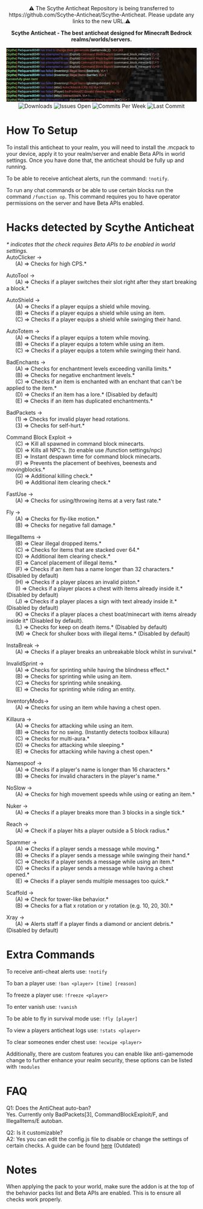<div align="center">
  ⚠️ The Scythe Anticheat Repository is being transferred to https://github.com/Scythe-Anticheat/Scythe-Anticheat. Please update any links to the new URL.⚠️


  <b>Scythe Anticheat - The best anticheat designed for Minecraft Bedrock realms/worlds/servers.</b>

  <img src="https://raw.githubusercontent.com/MrDiamond64/image-assets/main/scythe%20pog%20anticheat.png" width="600" alt="Scythe AntiCheat"/>
</div>
<div align="center">
  <img src="https://img.shields.io/github/downloads/Scythe-Anticheat/Scythe-AntiCheat/total?style=for-the-badge" alt="Downloads"/>
  <img src="https://img.shields.io/github/issues/Scythe-Anticheat/Scythe-AntiCheat?label=ISSUES%20OPEN&style=for-the-badge" alt="Issues Open"/>
  <img src="https://img.shields.io/github/commit-activity/m/Scythe-Anticheat/Scythe-AntiCheat?style=for-the-badge" alt="Commits Per Week"/>
  <img src="https://img.shields.io/github/last-commit/Scythe-Anticheat/Scythe-AntiCheat?style=for-the-badge" alt="Last Commit"/>
</div>

# How To Setup
To install this anticheat to your realm, you will need to install the .mcpack to your device, apply it to your realm/server and enable Beta APIs in world settings. Once you have done that, the anticheat should be fully up and running.

To be able to receive anticheat alerts, run the command: ```!notify```.

To run any chat commands or be able to use certain blocks run the command ```/function op```. This command requires you to have operator permissions on the server and have Beta APIs enabled.

# Hacks detected by Scythe Anticheat
*\* indicates that the check requires Beta APIs to be enabled in world settings.*<br/>
  AutoClicker -><br/>
&nbsp;&nbsp;&nbsp;&nbsp;&nbsp;&nbsp;(A) => Checks for high CPS.\*<br/>

  AutoTool -><br/>
&nbsp;&nbsp;&nbsp;&nbsp;&nbsp;&nbsp;(A) => Checks if a player switches their slot right after they start breaking a block.\*<br/>

  AutoShield -><br/>
&nbsp;&nbsp;&nbsp;&nbsp;&nbsp;&nbsp;(A) => Checks if a player equips a shield while moving.<br/>
&nbsp;&nbsp;&nbsp;&nbsp;&nbsp;&nbsp;(B) => Checks if a player equips a shield while using an item.<br/>
&nbsp;&nbsp;&nbsp;&nbsp;&nbsp;&nbsp;(C) => Checks if a player equips a shield while swinging their hand.<br/>

  AutoTotem -><br/>
&nbsp;&nbsp;&nbsp;&nbsp;&nbsp;&nbsp;(A) => Checks if a player equips a totem while moving.<br/>
&nbsp;&nbsp;&nbsp;&nbsp;&nbsp;&nbsp;(B) => Checks if a player equips a totem while using an item.<br/>
&nbsp;&nbsp;&nbsp;&nbsp;&nbsp;&nbsp;(C) => Checks if a player equips a totem while swinging their hand.<br/>

  BadEnchants -><br/>
&nbsp;&nbsp;&nbsp;&nbsp;&nbsp;&nbsp;(A) => Checks for enchantment levels exceeding vanilla limits.\*<br/>
&nbsp;&nbsp;&nbsp;&nbsp;&nbsp;&nbsp;(B) => Checks for negative enchantment levels.\*<br/>
&nbsp;&nbsp;&nbsp;&nbsp;&nbsp;&nbsp;(C) => Checks if an item is enchanted with an enchant that can't be applied to the item.\*<br/>
&nbsp;&nbsp;&nbsp;&nbsp;&nbsp;&nbsp;(D) => Checks if an item has a lore.\* (Disabled by default)<br/>
&nbsp;&nbsp;&nbsp;&nbsp;&nbsp;&nbsp;(E) => Checks if an item has duplicated enchantments.\*<br/>

  BadPackets -><br/>
&nbsp;&nbsp;&nbsp;&nbsp;&nbsp;&nbsp;(1) => Checks for invalid player head rotations.<br/>
&nbsp;&nbsp;&nbsp;&nbsp;&nbsp;&nbsp;(3) => Checks for self-hurt.\*<br/>

  Command Block Exploit -><br/>
&nbsp;&nbsp;&nbsp;&nbsp;&nbsp;&nbsp;(C) => Kill all spawned in command block minecarts.<br/>
&nbsp;&nbsp;&nbsp;&nbsp;&nbsp;&nbsp;(D) => Kills all NPC's. (to enable use /function settings/npc)<br/>
&nbsp;&nbsp;&nbsp;&nbsp;&nbsp;&nbsp;(E) => Instant despawn time for command block minecarts.<br/>
&nbsp;&nbsp;&nbsp;&nbsp;&nbsp;&nbsp;(F) => Prevents the placement of beehives, beenests and movingblocks.\*<br/>
&nbsp;&nbsp;&nbsp;&nbsp;&nbsp;&nbsp;(G) => Additional killing check.\*<br/>
&nbsp;&nbsp;&nbsp;&nbsp;&nbsp;&nbsp;(H) => Additional item clearing check.\*<br/>

  FastUse -><br/>
&nbsp;&nbsp;&nbsp;&nbsp;&nbsp;&nbsp;(A) => Checks for using/throwing items at a very fast rate.\*

  Fly -><br/>
&nbsp;&nbsp;&nbsp;&nbsp;&nbsp;&nbsp;(A) => Checks for fly-like motion.\*<br/>
&nbsp;&nbsp;&nbsp;&nbsp;&nbsp;&nbsp;(B) => Checks for negative fall damage.\*

  IllegalItems -><br/>
&nbsp;&nbsp;&nbsp;&nbsp;&nbsp;&nbsp;(B) => Clear illegal dropped items.\*<br/>
&nbsp;&nbsp;&nbsp;&nbsp;&nbsp;&nbsp;(C) => Checks for items that are stacked over 64.\*<br/>
&nbsp;&nbsp;&nbsp;&nbsp;&nbsp;&nbsp;(D) => Additional item clearing check.\*<br/>
&nbsp;&nbsp;&nbsp;&nbsp;&nbsp;&nbsp;(E) => Cancel placement of illegal items.\*<br/>
&nbsp;&nbsp;&nbsp;&nbsp;&nbsp;&nbsp;(F) => Checks if an item has a name longer than 32 characters.\* (Disabled by default)<br/>
&nbsp;&nbsp;&nbsp;&nbsp;&nbsp;&nbsp;(H) => Checks if a player places an invalid piston.\*<br/>
&nbsp;&nbsp;&nbsp;&nbsp;&nbsp;&nbsp;(I) => Checks if a player places a chest with items already inside it.\* (Disabled by default)<br/>
&nbsp;&nbsp;&nbsp;&nbsp;&nbsp;&nbsp;(J) => Checks if a player places a sign with text already inside it.\* (Disabled by default)<br/>
&nbsp;&nbsp;&nbsp;&nbsp;&nbsp;&nbsp;(K) => Checks if a player places a chest boat/minecart with items already inside it\* (Disabled by default).<br/>
&nbsp;&nbsp;&nbsp;&nbsp;&nbsp;&nbsp;(L) => Checks for keep on death items.\* (Disabled by default)<br/>
&nbsp;&nbsp;&nbsp;&nbsp;&nbsp;&nbsp;(M) => Check for shulker boxs with illegal items.\* (Disabled by default)<br/>

  InstaBreak -><br/>
&nbsp;&nbsp;&nbsp;&nbsp;&nbsp;&nbsp;(A) => Checks if a player breaks an unbreakable block whilst in survival.\*<br/>

  InvalidSprint -><br/>
&nbsp;&nbsp;&nbsp;&nbsp;&nbsp;&nbsp;(A) => Checks for sprinting while having the blindness effect.\*<br/>
&nbsp;&nbsp;&nbsp;&nbsp;&nbsp;&nbsp;(B) => Checks for sprinting while using an item.<br/>
&nbsp;&nbsp;&nbsp;&nbsp;&nbsp;&nbsp;(C) => Checks for sprinting while sneaking.<br/>
&nbsp;&nbsp;&nbsp;&nbsp;&nbsp;&nbsp;(E) => Checks for sprinting while riding an entity.<br/>

  InventoryMods-><br/>
&nbsp;&nbsp;&nbsp;&nbsp;&nbsp;&nbsp;(A) => Checks for using an item while having a chest open.<br/>

  Killaura -><br/>
&nbsp;&nbsp;&nbsp;&nbsp;&nbsp;&nbsp;(A) => Checks for attacking while using an item.<br/>
&nbsp;&nbsp;&nbsp;&nbsp;&nbsp;&nbsp;(B) => Checks for no swing. (Instantly detects toolbox killaura)<br/>
&nbsp;&nbsp;&nbsp;&nbsp;&nbsp;&nbsp;(C) => Checks for multi-aura.\*<br/>
&nbsp;&nbsp;&nbsp;&nbsp;&nbsp;&nbsp;(D) => Checks for attacking while sleeping.\*<br/>
&nbsp;&nbsp;&nbsp;&nbsp;&nbsp;&nbsp;(E) => Checks for attacking while having a chest open.\*<br/>

  Namespoof -><br/>
&nbsp;&nbsp;&nbsp;&nbsp;&nbsp;&nbsp;(A) => Checks if a player's name is longer than 16 characters.\*<br/>
&nbsp;&nbsp;&nbsp;&nbsp;&nbsp;&nbsp;(B) => Checks for invalid characters in the player's name.\*<br/>

  NoSlow -><br/>
&nbsp;&nbsp;&nbsp;&nbsp;&nbsp;&nbsp;(A) => Checks for high movement speeds while using or eating an item.\*

  Nuker -><br/>
&nbsp;&nbsp;&nbsp;&nbsp;&nbsp;&nbsp;(A) => Checks if a player breaks more than 3 blocks in a single tick.\*

  Reach -><br/>
&nbsp;&nbsp;&nbsp;&nbsp;&nbsp;&nbsp;(A) => Check if a player hits a player outside a 5 block radius.\*<br/>

  Spammer -><br/>
&nbsp;&nbsp;&nbsp;&nbsp;&nbsp;&nbsp;(A) => Checks if a player sends a message while moving.\*<br/>
&nbsp;&nbsp;&nbsp;&nbsp;&nbsp;&nbsp;(B) => Checks if a player sends a message while swinging their hand.\*<br/>
&nbsp;&nbsp;&nbsp;&nbsp;&nbsp;&nbsp;(C) => Checks if a player sends a message while using an item.\*<br/>
&nbsp;&nbsp;&nbsp;&nbsp;&nbsp;&nbsp;(D) => Checks if a player sends a message while having a chest opened.\*<br/>
&nbsp;&nbsp;&nbsp;&nbsp;&nbsp;&nbsp;(E) => Checks if a player sends multiple messages too quick.\*<br/>

  Scaffold -><br/>
&nbsp;&nbsp;&nbsp;&nbsp;&nbsp;&nbsp;(A) => Check for tower-like behavior.\*<br/>
&nbsp;&nbsp;&nbsp;&nbsp;&nbsp;&nbsp;(B) => Checks for a flat x rotation or y rotation (e.g. 10, 20, 30).\*<br/>

  Xray -><br/>
&nbsp;&nbsp;&nbsp;&nbsp;&nbsp;&nbsp;(A) => Alerts staff if a player finds a diamond or ancient debris.\* (Disabled by default)

# Extra Commands
To receive anti-cheat alerts use: ```!notify```

To ban a player use: ```!ban <player> [time] [reason]```

To freeze a player use: ```!freeze <player>```

To enter vanish use: ```!vanish```

To be able to fly in survival mode use: ```!fly [player]```

To view a players anticheat logs use: ```!stats <player>```

To clear someones ender chest use: ```!ecwipe <player>```

Additionally, there are custom features you can enable like anti-gamemode change to further enhance your realm security, these options can be listed with ```!modules```

# FAQ

Q1: Does the AntiCheat auto-ban?<br/>
Yes. Currently only BadPackets[3], CommandBlockExploit/F, and IllegalItems/E autoban.

Q2: Is it customizable?<br/>
A2: Yes you can edit the config.js file to disable or change the settings of certain checks. A guide can be found [here](https://github.com/Scythe-Anticheat/Scythe-AntiCheat/wiki/How-to-Setup) (Outdated)

# Notes
When applying the pack to your world, make sure the addon is at the top of the behavior packs list and Beta APIs are enabled. This is to ensure all checks work properly.
